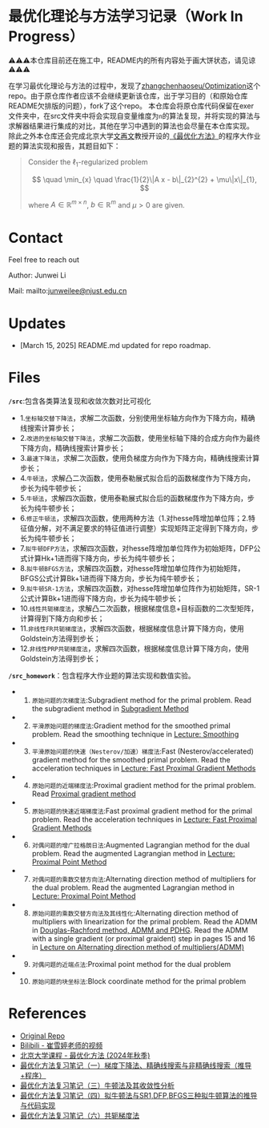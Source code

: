 <script type="text/javascript" async
  src="https://cdnjs.cloudflare.com/ajax/libs/mathjax/2.7.7/MathJax.js?config=TeX-MML-AM_CHTML">
</script>
# 最优化理论与方法学习记录（Work In Progress）
⚠️⚠️⚠️本仓库目前还在施工中，README内的所有内容处于画大饼状态，请见谅⚠️⚠️⚠️

在学习最优化理论与方法的过程中，发现了[zhangchenhaoseu/Optimization](https://github.com/zhangchenhaoseu/Optimization)这个repo。由于原仓库作者应该不会继续更新该仓库，出于学习目的（和原始仓库README欠排版的问题），fork了这个repo。
本仓库会将原仓库代码保留在exer文件夹中，在src文件夹中将会实现自变量维度为`n`的算法复现，并将实现的算法与求解器结果进行集成的对比，其他在学习中遇到的算法也会尽量在本仓库实现。
除此之外本仓库还会完成北京大学[文再文](http://faculty.bicmr.pku.edu.cn/~wenzw/index.html)教授开设的[《最优化方法》](http://faculty.bicmr.pku.edu.cn/~wenzw/opt-2024-fall.html)的程序大作业题的算法实现和报告，其题目如下：

> Consider the $\ell_1$-regularized problem
>
> ```math
> 
>\quad \min_{x} \quad \frac{1}{2}\|A x - b\|_{2}^{2} + \mu\|x\|_{1},
> 
> ```
>
> where $A \in \mathbb{R}^{m \times n}$, $b \in \mathbb{R}^{m}$ and $\mu > 0$ are given.

# Contact
Feel free to reach out

Author: Junwei Li

Mail: mailto:junweilee@njust.edu.cn

# Updates
- [March 15, 2025]  README.md updated for repo roadmap.

# Files
**`/src`**:包含各类算法复现和收敛次数对比可视化

- 1.`坐标轴交替下降法`，求解二次函数，分别使用坐标轴方向作为下降方向，精确线搜索计算步长；
- 2.`改进的坐标轴交替下降法`，求解二次函数，使用坐标轴下降的合成方向作为最终下降方向，精确线搜索计算步长；
- 3.`最速下降法`，求解二次函数，使用负梯度方向作为下降方向，精确线搜索计算步长；
- 4.`牛顿法`，求解凸二次函数，使用泰勒展式拟合后的函数梯度作为下降方向，步长为纯牛顿步长；
- 5.`牛顿法`，求解四次函数，使用泰勒展式拟合后的函数梯度作为下降方向，步长为纯牛顿步长；
- 6.`修正牛顿法`，求解四次函数，使用两种方法（1.对hesse阵增加单位阵；2.特征值分解，对不满足要求的特征值进行调整）实现矩阵正定得到下降方向，步长为纯牛顿步长；
- 7.`拟牛顿DFP方法`，求解四次函数，对hesse阵增加单位阵作为初始矩阵，DFP公式计算Hk+1进而得下降方向，步长为纯牛顿步长；
- 8.`拟牛顿BFGS方法`，求解四次函数，对hesse阵增加单位阵作为初始矩阵，BFGS公式计算Bk+1进而得下降方向，步长为纯牛顿步长；
- 9.`拟牛顿SR-1方法`，求解四次函数，对hesse阵增加单位阵作为初始矩阵，SR-1公式计算Bk+1进而得下降方向，步长为纯牛顿步长；
- 10.`线性共轭梯度法`，求解凸二次函数，根据梯度信息+目标函数的二次型矩阵，计算得到下降方向和步长；
- 11.`非线性FR共轭梯度法`，求解四次函数，根据梯度信息计算下降方向，使用Goldstein方法得到步长；
- 12.`非线性PRP共轭梯度法`，求解四次函数，根据梯度信息计算下降方向，使用Goldstein方法得到步长；

**`/src_homework`**：包含程序大作业题的算法实现和数值实验。

- 1. `原始问题的次梯度法`:Subgradient method for the primal problem.
 Read the subgradient method in
 [Subgradient Method](http://bicmr.pku.edu.cn/˜wenzw/opt2015/lect-sgm.pdf)
- 2. `平滑原始问题的梯度法`:Gradient method for the smoothed primal problem.
 Read the smoothing technique in
 [Lecture: Smoothing](http://bicmr.pku.edu.cn/˜wenzw/opt2015/Smoothing.pdf)
- 3. `平滑原始问题的快速（Nesterov/加速）梯度法`:Fast (Nesterov/accelerated) gradient method for the smoothed primal problem.
 Read the acceleration techniques in
 [Lecture: Fast Proximal Gradient Methods](http://bicmr.pku.edu.cn/˜wenzw/opt2015/slides-fgrad.pdf)
- 4. `原始问题的近端梯度法`:Proximal gradient method for the primal problem.
 Read [Proximal gradient method](http://bicmr.pku.edu.cn/˜wenzw/opt2015/lect-proxg.pdf)
- 5. `原始问题的快速近端梯度法`:Fast proximal gradient method for the primal problem.
 Read the acceleration techniques in
 [Lecture: Fast Proximal Gradient Methods](http://bicmr.pku.edu.cn/˜wenzw/opt2015/slides-fgrad.pdf)
- 6. `对偶问题的增广拉格朗日法`:Augmented Lagrangian method for the dual problem.
 Read the augmented Lagrangian method in
 [Lecture: Proximal Point Method](http://bicmr.pku.edu.cn/˜wenzw/opt2015/lect-prox-point.pdf)
- 7. `对偶问题的乘数交替方向法`:Alternating direction method of multipliers for the dual problem.
 Read the augmented Lagrangian method in
 [Lecture: Proximal Point Method](http://bicmr.pku.edu.cn/˜wenzw/opt2015/lect-prox-point.pdf)
- 8. `原始问题的乘数交替方向法及其线性化`:Alternating direction method of multipliers with linearization for the primal problem.
 Read the ADMM in [Douglas-Rachford method, ADMM and PDHG](http://bicmr.pku.edu.cn/˜wenzw/opt2015/lect-admm.pdf).
 Read the ADMM with a single gradient (or proximal graident) step in pages 15 and 16 in
 [Lecture on Alternating direction method of multipliers(ADMM)](http://bicmr.pku.edu.cn/˜wenzw/opt2015/lect-admm-part2.pdf)
- 9. `对偶问题的近端点法`:Proximal point method for the dual problem
- 10. `原始问题的块坐标法`:Block coordinate method for the primal problem
 
# References
- [Original Repo](https://github.com/zhangchenhaoseu/Optimization)
- [Bilibili - 崔雪婷老师的视频](https://space.bilibili.com/507629580/video.)
- [北京大学课程 - 最优化方法 (2024年秋季)](http://faculty.bicmr.pku.edu.cn/~wenzw/opt-2024-fall.html)
- [最优化方法复习笔记（一）梯度下降法、精确线搜索与非精确线搜索（推导+程序）](https://zhuanlan.zhihu.com/p/271088190)
- [最优化方法复习笔记（三）牛顿法及其收敛性分析](https://zhuanlan.zhihu.com/p/293951317)
- [最优化方法复习笔记（四）拟牛顿法与SR1,DFP,BFGS三种拟牛顿算法的推导与代码实现](https://zhuanlan.zhihu.com/p/306635632)
- [最优化方法复习笔记（六）共轭梯度法](https://zhuanlan.zhihu.com/p/338838078)
